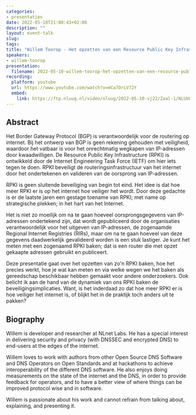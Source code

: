 ```yaml
---
categories:
- presentaties
date: 2022-05-10T21:00:43+02:00
description: ""
layout: event-talk
slug:
tags:
title: "Willem Toorop - Het opzetten van een Resource Public Key Infrastructure (RPKI) baken"
speakers:
- willem-toorop
presentation:
  filename: 2022-05-10-willem-toorop-het-opzetten-van-een-resource-public-key-infrastructure-rpki-baken.pdf
recording:
  platform: youtube
  url: https://www.youtube.com/watch?v=mCa7OrLV72Y
  embed:
    link: https://ftp.nluug.nl/video/nluug/2022-05-10-vj22/Zaal-1/NLUUG22VJ-WillemToorop-RPKI-Baken.webm
---
```


## Abstract

Het Border Gateway Protocol (BGP) is verantwoordelijk voor de routering op internet. Bij het ontwerp van BGP is geen rekening gehouden met veiligheid, waardoor het vatbaar is voor het onrechtmatig wegkapen van IP-adressen door kwaadwilligen. De Resource Public Key Infrastructure (RPKI) is ontwikkeld door de Internet Engineering Task Force (IETF) om hier iets tegen te doen. RPKI beveiligt de routeringsinfrastructuur van het internet door het ondertekenen en valideren van de oorsprong van IP-adressen.

RPKI is geen sluitende beveiliging van begin tot eind. Het idee is dat hoe meer RPKI er is op het internet hoe veiliger het wordt. Door deze gedachte is er de laatste jaren een gestage toename van RPKI; met name op strategische plekken; in het hart van het Internet.

Het is niet zo moeilijk om na te gaan hoeveel oorsprongsgegevens van IP-adressen ondertekend zijn, dat wordt gepubliceerd door de organisaties verantwoordelijk voor het uitgeven van IP-adressen, de zogenaamde Regional Internet Registries (RIRs), maar om na te gaan hoeveel van deze gegevens daadwerkelijk gevalideerd worden is een stuk lastiger. Je kunt het meten met een zogenaamd RPKI baken; dat is een router die met opzet gekaapte adressen gebruikt en publiceert.

Deze presentatie gaat over het opzetten van zo'n RPKI baken, hoe het precies werkt, hoe je wat kan meten en via welke wegen we het baken als gereedschap beschikbaar hebben gemaakt voor andere onderzoekers. Ook belicht ik aan de hand van de dynamiek van ons RPKI baken de beveiligingsimplicaties. Want, is het inderdaad zo dat hoe meer RPKI er is hoe veiliger het internet is, of blijkt het in de praktijk toch anders uit te pakken?

## Biography

Willem is developer and researcher at NLnet Labs. He has a special interest in delivering security and privacy (with DNSSEC and encrypted DNS) to end-users at the edges of the internet.

Willem loves to work with authors from other Open Source DNS Software and DNS Operators on Open Standards and at hackathons to achieve interoperability of the different DNS software. He also enjoys doing measurements on the state of the internet and the DNS, in order to provide feedback for operators, and to have a better view of where things can be improved protocol wise and in software.

Willem is passionate about his work and cannot refrain from talking about, explaining, and presenting it.

